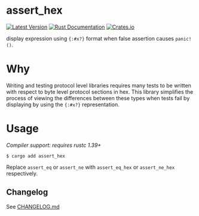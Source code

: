 # assert_hex
[![Latest Version](https://img.shields.io/crates/v/assert_hex.svg)](https://crates.io/crates/assert_hex)
[![Rust Documentation](https://docs.rs/assert_hex/badge.svg)](https://docs.rs/assert_hex)
[![Crates.io](https://img.shields.io/crates/d/assert_hex)](https://crates.io/crates/assert_hex)

display expression using `{:#x?}` format when false assertion causes `panic!()`.

# Why
Writing and testing protocol level libraries requires many tests to be written
with respect to byte level protocol sections in hex. This library simplifies the process
of viewing the differences between these types when tests fail by displaying by using the
`{:#x?}` representation.

# Usage
*Compiler support: requires rustc 1.39+*
```
$ cargo add assert_hex
```

Replace `assert_eq` or `assert_ne` with `assert_eq_hex` or `assert_ne_hex`
respectively.

## Changelog

See [CHANGELOG.md](https://github.com/wcampbell0x2a/assert_hex/blob/master/CHANGELOG.md)
